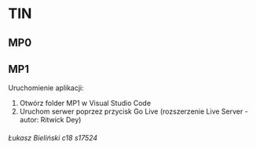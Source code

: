 # TIN
## MP0
## MP1
Uruchomienie aplikacji:
1. Otwórz folder MP1 w Visual Studio Code
2. Uruchom serwer poprzez przycisk Go Live (rozszerzenie Live Server - autor: Ritwick Dey)
###### Łukasz Bieliński c18 s17524
